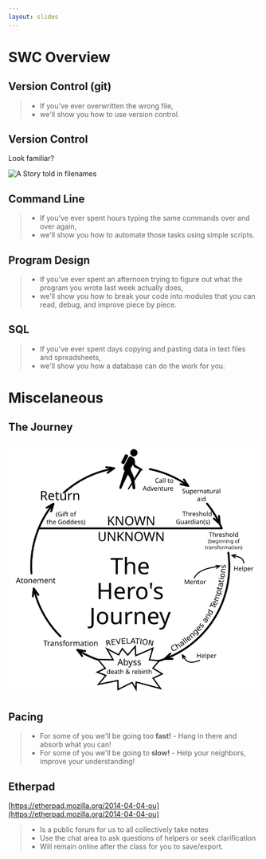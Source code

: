 ```yaml
---
layout: slides
---
```


# SWC Overview

## Version Control (git)

> - If you've ever overwritten the wrong file,
> - we'll show you how to use version control.

## Version Control

Look familiar?

![A Story told in filenames](http://www.phdcomics.com/comics/archive/phd052810s.gif)

## Command Line

> - If you've ever spent hours typing the same commands over and over again,
> - we'll show you how to automate those tasks using simple scripts.

## Program Design

> -   If you've ever spent an afternoon trying to figure out what the program you wrote last week actually does,
> - we'll show you how to break your code into modules that you can read, debug, and improve piece by piece.

## SQL 

> - If you've ever spent days copying and pasting data in text files and spreadsheets,
> - we'll show you how a database can do the work for you.

# Miscelaneous 

## The Journey 

![The Hero's Journey](Heroesjourney.svg)

## Pacing

> - For some of you we'll be going too **fast!**
>       - Hang in there and absorb what you can!
> - For some of you we'll be going to **slow!**
>       - Help your neighbors, improve your understanding!

## Etherpad

[https://etherpad.mozilla.org/2014-04-04-ou](https://etherpad.mozilla.org/2014-04-04-ou)

> - Is a public forum for us to all collectively take notes
> - Use the chat area to ask questions of helpers or seek clarification
> - Will remain online after the class for you to save/export.
